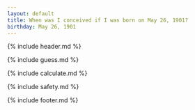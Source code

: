 ```yaml
---
layout: default
title: When was I conceived if I was born on May 26, 1901?
birthday: May 26, 1901
---
```


{% include header.md %}

{% include guess.md %}

{% include calculate.md %}

{% include safety.md %}

{% include footer.md %}



